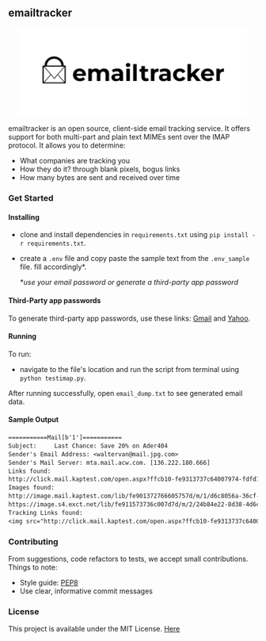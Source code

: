 ## emailtracker

<p align="center">
  <img width="460" src="assets/logo%20for%20md.png">
</p>

emailtracker is an open source, client-side email tracking service. It offers support for both multi-part and plain text MIMEs sent over the IMAP protocol. It allows you to determine:
- What companies are tracking you
- How they do it? through blank pixels, bogus links 
- How many bytes are sent and received over time


### Get Started

#### Installing

- clone and install dependencies in `requirements.txt` using `pip install -r requirements.txt`.
- create a `.env` file and copy paste the sample text from the `.env_sample` file. fill accordingly*.

    **use your email password or generate a third-party app password*

#### Third-Party app passwords
To generate third-party app passwords, use these links: [Gmail](https://www.lifewire.com/get-a-password-to-access-gmail-by-pop-imap-2-1171882) and [Yahoo](https://www.esofttools.com/blog/how-to-generate-third-party-app-passwords-in-yahoo-account/).

#### Running
To run:
-  navigate to the file's location and run the script from terminal using `python testimap.py`.

After running successfully, open `email_dump.txt` to see generated email data.

#### Sample Output

```txt
===========Mail[b'1']===========
Subject:     Last Chance: Save 20% on Ader404
Sender's Email Address: <waltervan@mail.jpg.com>
Sender's Mail Server: mta.mail.acw.com. [136.222.180.666]
Links found:
http://click.mail.kaptest.com/open.aspx?ffcb10-fe9313737c64007974-fdfd15707263067f77167472-fe901372766605757d-ff931375-fe2b127170610779761d70-ff061674756407&d=70178&bmt=0
Images found:
http://image.mail.kaptest.com/lib/fe901372766605757d/m/1/d6c8056a-36cf-4589-ad99-4d8beb56c491.png
https://image.s4.exct.net/lib/fe911573736c007d7d/m/2/24b84e22-8d38-4d6c-98db-80812ca4de5f.png
Tracking Links found: 
<img src="http://click.mail.kaptest.com/open.aspx?ffcb10-fe9313737c64007974-fdfd15707263067f77167472-fe901372766605757d-ff931375-fe2b127170610779761d70-ff061674756407&d=70178&bmt=0" width="1" height="1" alt="">
```
### Contributing

From suggestions, code refactors to tests, we accept small contributions. Things to note:
- Style guide: [PEP8](https://peps.python.org/pep-0008/)
- Use clear, informative commit messages


### License
This project is available under the MIT License. [Here](LICENSE)
